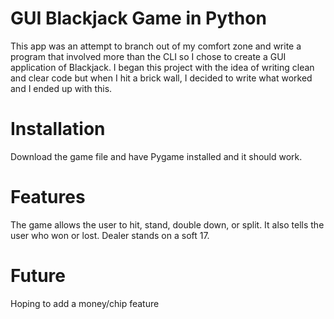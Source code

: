 # GUI Blackjack Game in Python
This app was an attempt to branch out of my comfort zone and write a program that involved more than the CLI so I chose to create a GUI application of Blackjack.
I began this project with the idea of writing clean and clear code but when I hit a brick wall, I decided to write what worked and I ended up with this.
# Installation
Download the game file and have Pygame installed and it should work.
# Features
The game allows the user to hit, stand, double down, or split. It also tells the user who won or lost. Dealer stands on a soft 17.
# Future
Hoping to add a money/chip feature
